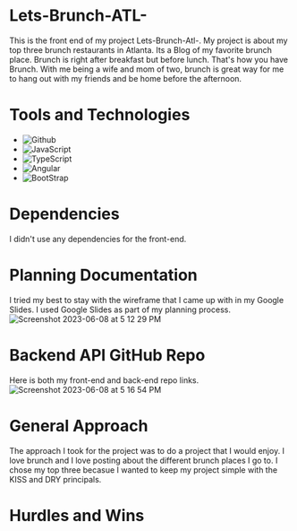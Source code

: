 # Lets-Brunch-ATL-

This is the front end of my project Lets-Brunch-Atl-. My project is about my top three brunch restaurants in Atlanta. Its a Blog of my favorite brunch place. Brunch is right after breakfast but before lunch. That's how you have Brunch. With me being a wife and mom of two, brunch is great way for me to hang out with my friends and be home before the afternoon.

# Tools and Technologies
- ![Github](https://img.shields.io/badge/GitHub-100000?style=for-the-badge&logo=github&logoColor=white)
- ![JavaScript](https://img.shields.io/badge/JavaScript-F7DF1E?style=for-the-badge&logo=javascript&logoColor=black)
- ![TypeScript](https://img.shields.io/badge/TypeScript-007ACC?style=for-the-badge&logo=typescript&logoColor=white)
- ![Angular](https://img.shields.io/badge/Angular-DD0031?style=for-the-badge&logo=angular&logoColor=white)
- ![BootStrap](https://img.shields.io/badge/Bootstrap-563D7C?style=for-the-badge&logo=bootstrap&logoColor=white)

# Dependencies

I didn't use any dependencies for the front-end.

# Planning Documentation

I tried my best to stay with the wireframe that I came up with in my Google Slides. I used Google Slides as part of my planning process. 
![Screenshot 2023-06-08 at 5 12 29 PM](https://github.com/Crainh2o/Lets-Brunch-ATL-/assets/124539081/b03e09bd-95df-4694-b12e-6d0aa9ce3312)

# Backend API GitHub Repo
Here is both my front-end and back-end repo links. 
![Screenshot 2023-06-08 at 5 16 54 PM](https://github.com/Crainh2o/Lets-Brunch-ATL-/assets/124539081/f24a3961-1be2-4b4c-bfd1-7da9a60bc1f1)

# General Approach

The approach I took for the project was to do a project that I would enjoy. I love brunch and I love posting about the different brunch places I go to. I chose my top three becasue I wanted to keep my project simple with the KISS and DRY principals.  


# Hurdles and Wins

